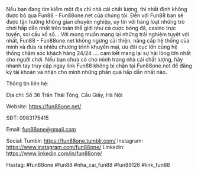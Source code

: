 Nếu bạn đang tìm kiếm một địa chỉ nhà cái chất lượng, thì nhất định không được bỏ qua Fun88 - Fun88one.net của chúng tôi. Đến với Fun88 bạn sẽ được tận hưởng không gian chuyên nghiệp, uy tín với hàng loạt những trò chơi hấp dẫn nhất trên toàn thế giới như cá cược bóng đá, casino trực tuyến, soi cầu xổ số...
Với mong muốn mang lại những trải nghiệm tuyệt vời nhất, Fun88 - Fun88one.net không ngừng cải thiện, nâng cấp hệ thống của mình và đưa ra nhiều chương trình khuyến mại, ưu đãi cục lớn cùng hệ thống chăm sóc khách hàng 24/24 .... cam kết mang lại sự hài lòng lớn nhất cho người chơi.
Nếu bạn chưa có cho mình trang nhà cái chất lượng, hãy nhanh tay truy cập ngay link Fun88 không bị chặn tại Fun88one.net để đăng ký tài khoản và nhận cho mình những phần quà hấp dẫn nhất nào.

Thông tin liên hệ:

Địa chỉ: Số 36 Trần Thái Tông, Cầu Giấy, Hà Nội

Website: https://fun88one.net/

SĐT: 0983175415

Email: fun88one@gmail.com

Social:
Tumblr: https://fun88one.tumblr.com/
Instagram: https://www.instagram.com/fun88one/
Linkedin: https://www.linkedin.com/in/fun88one/

Hastag: #fun88one #fun88 #nha_cai_fun88 #fun88126 #link_fun88

